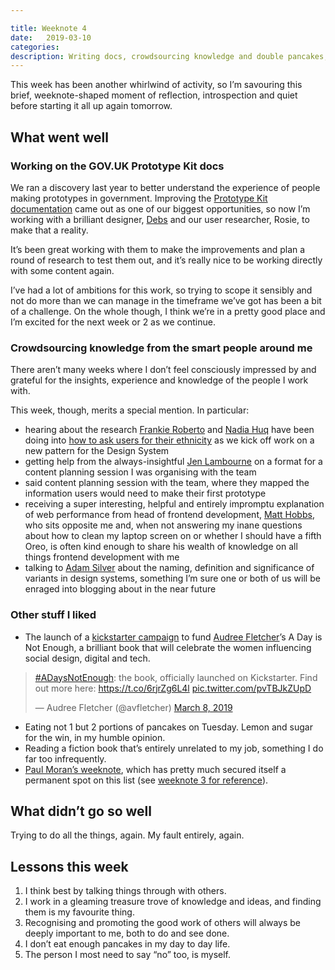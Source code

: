 ```yaml
---

title: Weeknote 4
date:   2019-03-10
categories:
description: Writing docs, crowdsourcing knowledge and double pancakes, in weeknote number 4.
---
```


This week has been another whirlwind of activity, so I’m savouring this brief, weeknote-shaped moment of reflection, introspection and quiet before starting it all up again tomorrow. 

## What went well

### Working on the GOV.UK Prototype Kit docs

We ran a discovery last year to better understand the experience of people making prototypes in government. Improving the [Prototype Kit documentation](https://govuk-prototype-kit.herokuapp.com/docs) came out as one of our biggest opportunities, so now I’m working with a brilliant designer, [Debs](https://twitter.com/firstname_debs) and our user researcher, Rosie, to make that a reality. 

It’s been great working with them to make the improvements and plan a round of research to test them out, and it’s really nice to be working directly with some content again. 

I’ve had a lot of ambitions for this work, so trying to scope it sensibly and not do more than we can manage in the timeframe we’ve got has been a bit of a challenge. On the whole though, I think we’re in a pretty good place and I’m excited for the next week or 2 as we continue. 

### Crowdsourcing knowledge from the smart people around me

There aren’t many weeks where I don’t feel consciously impressed by and grateful for the insights, experience and knowledge of the people I work with. 

This week, though, merits a special mention. In particular:

- hearing about the research [Frankie Roberto](https://twitter.com/frankieroberto) and [Nadia Huq](https://twitter.com/nadia_huq) have been doing into [how to ask users for their ethnicity](https://designnotes.blog.gov.uk/) as we kick off work on a new pattern for the Design System
- getting help from the always-insightful [Jen Lambourne](https://twitter.com/Jenny__Anne) on a format for a content planning session I was organising with the team
- said content planning session with the team, where they mapped the information users would need to make their first prototype
- receiving a super interesting, helpful and entirely impromptu explanation of web performance from head of frontend development, [Matt Hobbs](https://twitter.com/TheRealNooshu), who sits opposite me and, when not answering my inane questions about how to clean my laptop screen on or whether I should have a fifth Oreo, is often kind enough to share his wealth of knowledge on all things frontend development with me
- talking to [Adam Silver](https://twitter.com/adambsilver) about the naming, definition and significance of variants in design systems, something I’m sure one or both of us will be enraged into blogging about in the near future

### Other stuff I liked

- The launch of a [kickstarter campaign](https://www.kickstarter.com/projects/adaysnotenough/adaysnotenough-the-book?ref=project_link) to fund [Audree Fletcher](https://twitter.com/avfletcher)’s A Day is Not Enough, a brilliant book that will celebrate the women influencing social design, digital and tech.
<blockquote class="twitter-tweet" data-lang="en"><p lang="en" dir="ltr"><a href="https://twitter.com/hashtag/ADaysNotEnough?src=hash&amp;ref_src=twsrc%5Etfw">#ADaysNotEnough</a>: the book, officially launched on Kickstarter. Find out more here: <a href="https://t.co/6rjrZg6L4l">https://t.co/6rjrZg6L4l</a> <a href="https://t.co/pvTBJkZUpD">pic.twitter.com/pvTBJkZUpD</a></p>&mdash; Audree Fletcher (@avfletcher) <a href="https://twitter.com/avfletcher/status/1103807542675812355?ref_src=twsrc%5Etfw">March 8, 2019</a></blockquote>

- Eating not 1 but 2 portions of pancakes on Tuesday. Lemon and sugar for the win, in my humble opinion. 
- Reading a fiction book that’s entirely unrelated to my job, something I do far too infrequently. 
- [Paul Moran’s weeknote](https://medium.com/@pjmoran/a-weeknote-starting-monday-4-mar-2019-c3e50d87a5dc), which has pretty much secured itself a permanent spot on this list (see [weeknote 3 for reference](/weeknotes/weeknote-3/)).

## What didn’t go so well

Trying to do all the things, again. My fault entirely, again.

## Lessons this week

1. I think best by talking things through with others.
2. I work in a gleaming treasure trove of knowledge and ideas, and finding them is my favourite thing.
3. Recognising and promoting the good work of others will always be deeply important to me, both to do and see done. 
4. I don’t eat enough pancakes in my day to day life.
5. The person I most need to say “no” too, is myself.
